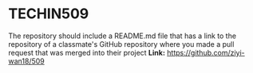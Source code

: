 # TECHIN509
The repository should include a README.md file that has a link to the repository of a classmate's GitHub repository where you made a pull request that was merged into their project
**Link:**
https://github.com/ziyi-wan18/509
